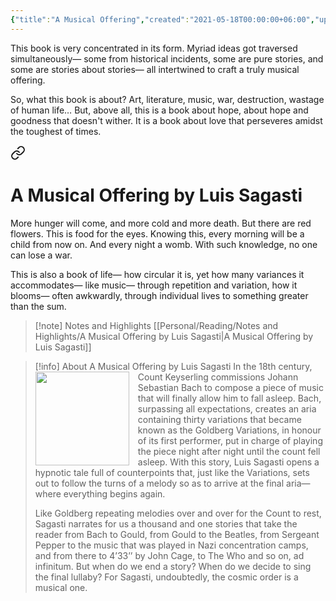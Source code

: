 ```yaml
---
{"title":"A Musical Offering","created":"2021-05-18T00:00:00+06:00","updated":"2025-05-27T17:27:44+06:00","read_count":"2","authors":["Luis Sagasti","Fionn Petch"],"isbn10":1999368452,"rating":5,"reviewed":true,"log":[{"status":"Read","timestamp":"2024-06-09T12:24:19+06:00"},{"status":"In Progress","timestamp":"2024-05-31T22:16:12+06:00"},{"status":"Read","timestamp":"2021-05-20T00:00:00+06:00"},{"status":"To Read","timestamp":"2021-05-18T00:00:00+06:00"}],"tags":["art","european","history","music","russian","western-art","wwii","bestreads"],"status":"Read","dg-publish":true,"dg-note-icon":2,"cover":"https://images-na.ssl-images-amazon.com/images/S/compressed.photo.goodreads.com/books/1594199883i/49008138.jpg","reading_notes":"[[Personal/Reading/Notes and Highlights/A Musical Offering by Luis Sagasti|A Musical Offering by Luis Sagasti]]","dg-path":"Reading/Books/Read/A Musical Offering by Luis Sagasti.md","permalink":"/reading/books/read/a-musical-offering-by-luis-sagasti/","dgPassFrontmatter":true,"noteIcon":2}
---
```


This book is very concentrated in its form. Myriad ideas got traversed simultaneously— some from historical incidents, some are pure stories, and some are stories about stories— all intertwined to craft a truly musical offering.

So, what this book is about? Art, literature, music, war, destruction, wastage of human life… But, above all, this is a book about hope, about hope and goodness that doesn't wither. It is a book about love that perseveres amidst the toughest of times.


<div class="transclusion internal-embed is-loaded"><a class="markdown-embed-link" href="/reading/notes-and-highlights/a-musical-offering-by-luis-sagasti/#ea04e5" aria-label="Open link"><svg xmlns="http://www.w3.org/2000/svg" width="24" height="24" viewBox="0 0 24 24" fill="none" stroke="currentColor" stroke-width="2" stroke-linecap="round" stroke-linejoin="round" class="svg-icon lucide-link"><path d="M10 13a5 5 0 0 0 7.54.54l3-3a5 5 0 0 0-7.07-7.07l-1.72 1.71"></path><path d="M14 11a5 5 0 0 0-7.54-.54l-3 3a5 5 0 0 0 7.07 7.07l1.71-1.71"></path></svg></a><div class="markdown-embed">

<div class="markdown-embed-title">

# A Musical Offering by Luis Sagasti

</div>


More hunger will come, and more cold and more death. But there are red flowers. This is food for the eyes. Knowing this, every morning will be a child from now on. And every night a womb. With such knowledge, no one can lose a war. 

</div></div>


This is also a book of life— how circular it is, yet how many variances it accommodates— like music— through repetition and variation, how it blooms— often awkwardly, through individual lives to something greater than the sum.

> [!note] Notes and Highlights
> [[Personal/Reading/Notes and Highlights/A Musical Offering by Luis Sagasti\|A Musical Offering by Luis Sagasti]]

> [!info] About A Musical Offering by Luis Sagasti
> <img src="https://images-na.ssl-images-amazon.com/images/S/compressed.photo.goodreads.com/books/1594199883i/49008138.jpg" style="float: left; width: 150px; height: auto; margin-right: 1em;" /> In the 18th century, Count Keyserling commissions Johann Sebastian Bach to compose a piece of music that will finally allow him to fall asleep. Bach, surpassing all expectations, creates an aria containing thirty variations that became known as the Goldberg Variations, in honour of its first performer, put in charge of playing the piece night after night until the count fell asleep. With this story, Luis Sagasti opens a hypnotic tale full of counterpoints that, just like the Variations, sets out to follow the turns of a melody so as to arrive at the final aria­—where­ everything begins again. 
> 
> Like Goldberg repeating melodies over and over for the Count to rest, Sagasti narrates for us a thousand and one stories that take the reader from Bach to Gould, from Gould to the Beatles, from Sergeant Pepper to the music that was played in Nazi concentration camps, and from there to 4’33’’ by John Cage, to The Who and so on, ad infinitum. But when do we end a story? When do we decide to sing the final lullaby? For Sagasti, undoubtedly, the cosmic order is a musical one.